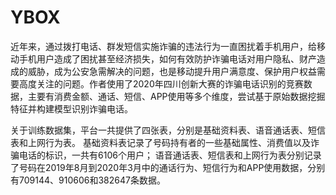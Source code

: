 # YBOX

近年来，通过拨打电话、群发短信实施诈骗的违法行为一直困扰着手机用户，给移动手机用户造成了困扰甚至经济损失，如何有效防护诈骗电话对用户隐私、财产造成的威胁，成为公安急需解决的问题，也是移动提升用户满意度、保护用户权益需要高度关注的问题。作者使用了2020年四川创新大赛的诈骗电话识别的竞赛数据，主要有消费金额、通话、短信、APP使用等多个维度，尝试基于原始数据挖掘特征并构建模型识别诈骗电话。

关于训练数据集，平台一共提供了四张表，分别是基础资料表、语音通话表、短信表和上网行为表。
基础资料表记录了号码持有者的一些基础属性、消费值以及诈骗电话的标识，一共有6106个用户；
语音通话表、短信表和上网行为表分别记录了号码在2019年8月到2020年3月中的通话行为、短信行为和APP使用数据，分别有709144、910606和382647条数据。

